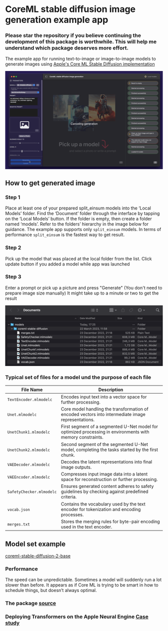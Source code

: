 # CoreML stable diffusion image generation example app
### Please star the repository if you believe continuing the development of this package is worthwhile. This will help me understand which package deserves more effort.

The example app for running text-to-image or image-to-image models to generate images using [Apple's Core ML Stable Diffusion implementation](https://github.com/apple/ml-stable-diffusion)

![The concept](https://github.com/The-Igor/coreml-stable-diffusion-swift-example/blob/main/img/img_08.gif)

 ## How to get generated image

### Step 1 
Place at least one of your prepared split_einsum models into the ‘Local Models’ folder. Find the ‘Document’ folder through the interface by tapping on the ‘Local Models’ button. If the folder is empty, then create a folder named ‘models’. Refer to the folders’ hierarchy in the image below for guidance.
The example app supports only ``split_einsum`` models. In terms of performance ``split_einsum`` is the fastest way to get result.
### Step 2
Pick up the model that was placed at the local folder from the list. Click update button if you added a model while app was launched
### Step 3 
Enter a prompt or pick up a picture and press "Generate" (You don't need to prepare image size manually) It might take up to a minute or two to get the result

![The concept](https://github.com/The-Igor/coreml-stable-diffusion-swift-example/blob/main/img/img_03.png)

### Typical set of files for a model und the purpose of each file

| File Name                            | Description                                                      |
|--------------------------------------|------------------------------------------------------------------|
| `TextEncoder.mlmodelc`               | Encodes input text into a vector space for further processing.   |
| `Unet.mlmodelc`                      | Core model handling the transformation of encoded vectors into intermediate image representations. |
| `UnetChunk1.mlmodelc`                | First segment of a segmented U-Net model for optimized processing in environments with memory constraints. |
| `UnetChunk2.mlmodelc`                | Second segment of the segmented U-Net model, completing the tasks started by the first chunk. |
| `VAEDecoder.mlmodelc`                | Decodes the latent representations into final image outputs.     |
| `VAEEncoder.mlmodelc`                | Compresses input image data into a latent space for reconstruction or further processing. |
| `SafetyChecker.mlmodelc`             | Ensures generated content adheres to safety guidelines by checking against predefined criteria. |
| `vocab.json`                         | Contains the vocabulary used by the text encoder for tokenization and encoding processes. |
| `merges.txt`                         | Stores the merging rules for byte-pair encoding used in the text encoder. |


## Model set example
[coreml-stable-diffusion-2-base](https://huggingface.co/pcuenq/coreml-stable-diffusion-2-base/blob/main/coreml-stable-diffusion-2-base_split_einsum_compiled.zip )

### Performance

 The speed can be unpredictable. Sometimes a model will suddenly run a lot slower than before. It appears as if Core ML is trying to be smart in how to schedule things, but doesn’t always optimal.

### The package [source](https://github.com/The-Igor/coreml-stable-diffusion-swift)


### Deploying Transformers on the Apple Neural Engine [Case study](https://machinelearning.apple.com/research/neural-engine-transformers)


